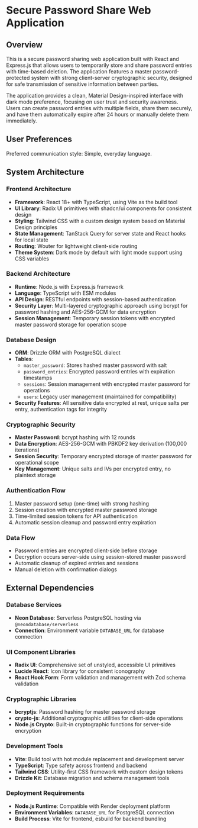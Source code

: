 # Secure Password Share Web Application

## Overview

This is a secure password sharing web application built with React and Express.js that allows users to temporarily store and share password entries with time-based deletion. The application features a master password-protected system with strong client-server cryptographic security, designed for safe transmission of sensitive information between parties.

The application provides a clean, Material Design-inspired interface with dark mode preference, focusing on user trust and security awareness. Users can create password entries with multiple fields, share them securely, and have them automatically expire after 24 hours or manually delete them immediately.

## User Preferences

Preferred communication style: Simple, everyday language.

## System Architecture

### Frontend Architecture
- **Framework**: React 18+ with TypeScript, using Vite as the build tool
- **UI Library**: Radix UI primitives with shadcn/ui components for consistent design
- **Styling**: Tailwind CSS with a custom design system based on Material Design principles
- **State Management**: TanStack Query for server state and React hooks for local state
- **Routing**: Wouter for lightweight client-side routing
- **Theme System**: Dark mode by default with light mode support using CSS variables

### Backend Architecture
- **Runtime**: Node.js with Express.js framework
- **Language**: TypeScript with ESM modules
- **API Design**: RESTful endpoints with session-based authentication
- **Security Layer**: Multi-layered cryptographic approach using bcrypt for password hashing and AES-256-GCM for data encryption
- **Session Management**: Temporary session tokens with encrypted master password storage for operation scope

### Database Design
- **ORM**: Drizzle ORM with PostgreSQL dialect
- **Tables**:
  - `master_password`: Stores hashed master password with salt
  - `password_entries`: Encrypted password entries with expiration timestamps
  - `sessions`: Session management with encrypted master password for operations
  - `users`: Legacy user management (maintained for compatibility)
- **Security Features**: All sensitive data encrypted at rest, unique salts per entry, authentication tags for integrity

### Cryptographic Security
- **Master Password**: bcrypt hashing with 12 rounds
- **Data Encryption**: AES-256-GCM with PBKDF2 key derivation (100,000 iterations)
- **Session Security**: Temporary encrypted storage of master password for operational scope
- **Key Management**: Unique salts and IVs per encrypted entry, no plaintext storage

### Authentication Flow
1. Master password setup (one-time) with strong hashing
2. Session creation with encrypted master password storage
3. Time-limited session tokens for API authentication
4. Automatic session cleanup and password entry expiration

### Data Flow
- Password entries are encrypted client-side before storage
- Decryption occurs server-side using session-stored master password
- Automatic cleanup of expired entries and sessions
- Manual deletion with confirmation dialogs

## External Dependencies

### Database Services
- **Neon Database**: Serverless PostgreSQL hosting via `@neondatabase/serverless`
- **Connection**: Environment variable `DATABASE_URL` for database connection

### UI Component Libraries
- **Radix UI**: Comprehensive set of unstyled, accessible UI primitives
- **Lucide React**: Icon library for consistent iconography
- **React Hook Form**: Form validation and management with Zod schema validation

### Cryptographic Libraries
- **bcryptjs**: Password hashing for master password storage
- **crypto-js**: Additional cryptographic utilities for client-side operations
- **Node.js Crypto**: Built-in cryptographic functions for server-side encryption

### Development Tools
- **Vite**: Build tool with hot module replacement and development server
- **TypeScript**: Type safety across frontend and backend
- **Tailwind CSS**: Utility-first CSS framework with custom design tokens
- **Drizzle Kit**: Database migration and schema management tools

### Deployment Requirements
- **Node.js Runtime**: Compatible with Render deployment platform
- **Environment Variables**: `DATABASE_URL` for PostgreSQL connection
- **Build Process**: Vite for frontend, esbuild for backend bundling
